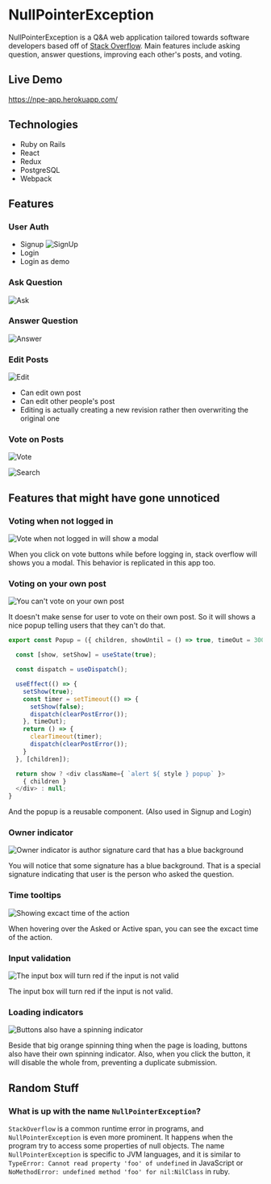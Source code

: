# NullPointerException
NullPointerException is a Q&A web application tailored towards software developers based off of [Stack Overflow](http://stackoverflow.com/).
Main features include asking question, answer questions, improving each other's posts, and voting.

## Live Demo
https://npe-app.herokuapp.com/

## Technologies
- Ruby on Rails
- React
- Redux
- PostgreSQL
- Webpack

## Features
### User Auth
- Signup
![SignUp](github/signup.gif)
- Login
- Login as demo

### Ask Question
![Ask](github/ask.gif)

### Answer Question
![Answer](github/answer.gif)

### Edit Posts
![Edit](github/edit.gif)
- Can edit own post
- Can edit other people's post
- Editing is actually creating a new revision rather then overwriting the original one


### Vote on Posts
![Vote](github/vote.gif)

![Search](github/search.gif)

## Features that might have gone unnoticed
### Voting when not logged in
![Vote when not logged in will show a modal](github/vote_when_not_logged_in.png)

When you click on vote buttons while before logging in, stack overflow will shows you a modal. This behavior is replicated in this app too.

### Voting on your own post
![You can't vote on your own post](github/cannot_vote_own.png)

It doesn't make sense for user to vote on their own post. So it will shows a nice popup telling users that they can't do that.

```javascript
export const Popup = ({ children, showUntil = () => true, timeOut = 3000, style = "danger" }) => {

  const [show, setShow] = useState(true);

  const dispatch = useDispatch();

  useEffect(() => {
    setShow(true);
    const timer = setTimeout(() => {
      setShow(false);
      dispatch(clearPostError());
    }, timeOut);
    return () => {
      clearTimeout(timer);
      dispatch(clearPostError());
    }
  }, [children]);

  return show ? <div className={ `alert ${ style } popup` }>
    { children }
  </div> : null;
}
```
And the popup is a reusable component. (Also used in Signup and Login)

### Owner indicator
![Owner indicator is author signature card that has a blue background](github/owner_indicator.png)

You will notice that some signature has a blue background. That is a special signature indicating that user is the person who asked the question.

### Time tooltips
![Showing excact time of the action](github/time_tooltips.png)

When hovering over the Asked or Active span, you can see the excact time of the action.

### Input validation
![The input box will turn red if the input is not valid](github/red_input.png)

The input box will turn red if the input is not valid.

### Loading indicators
![Buttons also have a spinning indicator](github/loading_indicators.png)

Beside that big orange spinning thing when the page is loading, buttons also have their own spinning indicator.
Also, when you click the button, it will disable the whole from, preventing a duplicate submission.

## Random Stuff

### What is up with the name `NullPointerException`?
`StackOverflow` is a common runtime error in programs, and `NullPointerException` is even more prominent.
It happens when the program try to access some properties of null objects.
The name `NullPointerException` is specific to JVM languages, and it is similar to
`TypeError: Cannot read property 'foo' of undefined` in JavaScript or
`NoMethodError: undefined method 'foo' for nil:NilClass` in ruby. 
